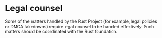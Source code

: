 # Legal counsel

Some of the matters handled by the Rust Project (for example, legal policies or
DMCA takedowns) require legal counsel to be handled effectively. Such matters 
should be coordinated with the Rust foundation.
